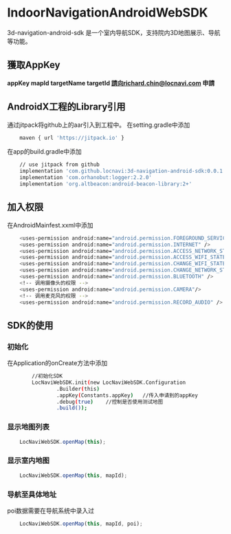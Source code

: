 # IndoorNavigationAndroidWebSDK

3d-navigation-android-sdk 是一个室内导航SDK，支持院内3D地图展示、导航等功能。

## 獲取AppKey

**appKey mapId targetName targetId 請向richard.chin@locnavi.com 申請**

## AndroidX工程的Library引用
通过jitpack将github上的aar引入到工程中。
在setting.gradle中添加
```bash
    maven { url 'https://jitpack.io' }
```

在app的build.gradle中添加
```bash
    // use jitpack from github
    implementation 'com.github.locnavi:3d-navigation-android-sdk:0.0.1'
    implementation 'com.orhanobut:logger:2.2.0'
    implementation 'org.altbeacon:android-beacon-library:2+'
```


## 加入权限
在AndroidMainfest.xxml中添加
```bash
    <uses-permission android:name="android.permission.FOREGROUND_SERVICE"/>
    <uses-permission android:name="android.permission.INTERNET" />
    <uses-permission android:name="android.permission.ACCESS_NETWORK_STATE" />
    <uses-permission android:name="android.permission.ACCESS_WIFI_STATE" />
    <uses-permission android:name="android.permission.CHANGE_WIFI_STATE" />
    <uses-permission android:name="android.permission.CHANGE_NETWORK_STATE" />
    <uses-permission android:name="android.permission.BLUETOOTH" />
    <!-- 调用摄像头的权限 -->
    <uses-permission android:name="android.permission.CAMERA"/>
    <!-- 调用麦克风的权限 -->
    <uses-permission android:name="android.permission.RECORD_AUDIO" />
```

## SDK的使用

### 初始化
在Application的onCreate方法中添加
```bash
        //初始化SDK
        LocNaviWebSDK.init(new LocNaviWebSDK.Configuration
                .Builder(this)
                .appKey(Constants.appKey)   //传入申请到的appKey
                .debug(true)    //控制是否使用测试地图
                .build());
```

### 显示地图列表
```js
    LocNaviWebSDK.openMap(this);
```

### 显示室内地图
```js
    LocNaviWebSDK.openMap(this, mapId);
```

### 导航至具体地址
poi数据需要在导航系统中录入过
```js
    LocNaviWebSDK.openMap(this, mapId, poi);
```
